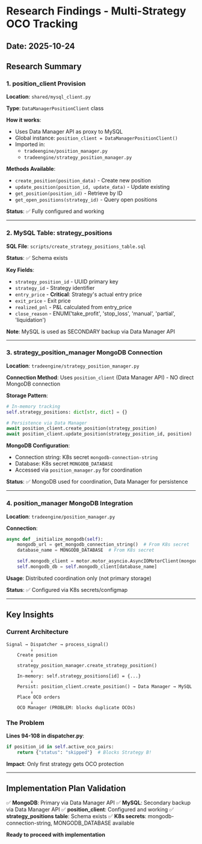 # Research Findings - Multi-Strategy OCO Tracking

## Date: 2025-10-24

## Research Summary

### 1. position_client Provision

**Location**: `shared/mysql_client.py`

**Type**: `DataManagerPositionClient` class

**How it works**:
- Uses Data Manager API as proxy to MySQL
- Global instance: `position_client = DataManagerPositionClient()`
- Imported in:
  - `tradeengine/position_manager.py`
  - `tradeengine/strategy_position_manager.py`

**Methods Available**:
- `create_position(position_data)` - Create new position
- `update_position(position_id, update_data)` - Update existing
- `get_position(position_id)` - Retrieve by ID
- `get_open_positions(strategy_id)` - Query open positions

**Status**: ✅ Fully configured and working

---

### 2. MySQL Table: strategy_positions

**SQL File**: `scripts/create_strategy_positions_table.sql`

**Status**: ✅ Schema exists

**Key Fields**:
- `strategy_position_id` - UUID primary key
- `strategy_id` - Strategy identifier
- `entry_price` - **Critical**: Strategy's actual entry price
- `exit_price` - Exit price
- `realized_pnl` - P&L calculated from entry_price
- `close_reason` - ENUM('take_profit', 'stop_loss', 'manual', 'partial', 'liquidation')

**Note**: MySQL is used as SECONDARY backup via Data Manager API

---

### 3. strategy_position_manager MongoDB Connection

**Location**: `tradeengine/strategy_position_manager.py`

**Connection Method**: Uses `position_client` (Data Manager API) - NO direct MongoDB connection

**Storage Pattern**:
```python
# In-memory tracking
self.strategy_positions: dict[str, dict] = {}

# Persistence via Data Manager
await position_client.create_position(strategy_position)
await position_client.update_position(strategy_position_id, position)
```

**MongoDB Configuration**:
- Connection string: K8s secret `mongodb-connection-string`
- Database: K8s secret `MONGODB_DATABASE`
- Accessed via `position_manager.py` for coordination

**Status**: ✅ MongoDB used for coordination, Data Manager for persistence

---

### 4. position_manager MongoDB Integration

**Location**: `tradeengine/position_manager.py`

**Connection**:
```python
async def _initialize_mongodb(self):
    mongodb_url = get_mongodb_connection_string()  # From K8s secret
    database_name = MONGODB_DATABASE  # From K8s secret

    self.mongodb_client = motor.motor_asyncio.AsyncIOMotorClient(mongodb_url)
    self.mongodb_db = self.mongodb_client[database_name]
```

**Usage**: Distributed coordination only (not primary storage)

**Status**: ✅ Configured via K8s secrets/configmap

---

## Key Insights

### Current Architecture

```
Signal → Dispatcher → process_signal()
         ↓
    Create position
         ↓
    strategy_position_manager.create_strategy_position()
         ↓
    In-memory: self.strategy_positions[id] = {...}
         ↓
    Persist: position_client.create_position() → Data Manager → MySQL
         ↓
    Place OCO orders
         ↓
    OCO Manager (PROBLEM: blocks duplicate OCOs)
```

### The Problem

**Lines 94-108 in dispatcher.py**:
```python
if position_id in self.active_oco_pairs:
    return {"status": "skipped"}  # Blocks Strategy B!
```

**Impact**: Only first strategy gets OCO protection

---

## Implementation Plan Validation

✅ **MongoDB**: Primary via Data Manager API
✅ **MySQL**: Secondary backup via Data Manager API
✅ **position_client**: Configured and working
✅ **strategy_positions table**: Schema exists
✅ **K8s secrets**: mongodb-connection-string, MONGODB_DATABASE available

**Ready to proceed with implementation**

